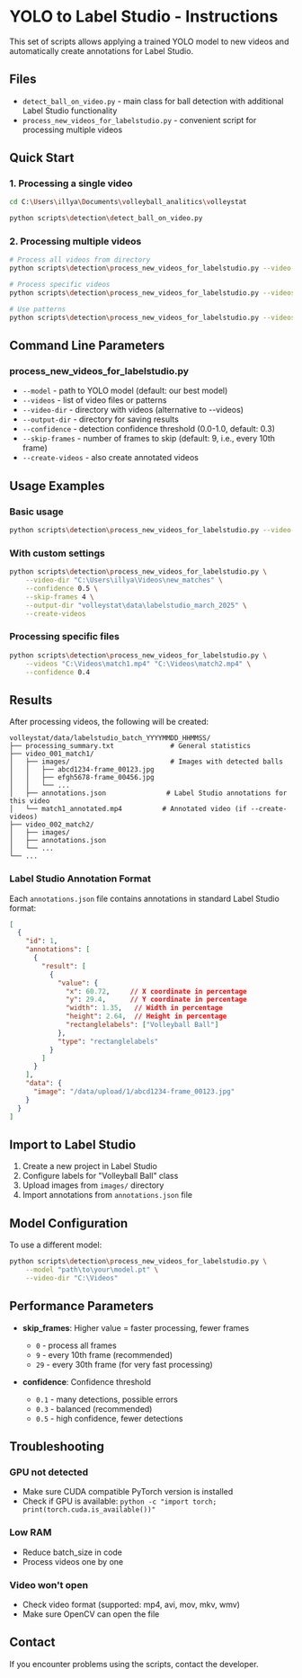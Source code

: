 # YOLO to Label Studio - Instructions

This set of scripts allows applying a trained YOLO model to new videos and automatically create annotations for Label Studio.

## Files

- `detect_ball_on_video.py` - main class for ball detection with additional Label Studio functionality
- `process_new_videos_for_labelstudio.py` - convenient script for processing multiple videos

## Quick Start

### 1. Processing a single video

```bash
cd C:\Users\illya\Documents\volleyball_analitics\volleystat

python scripts\detection\detect_ball_on_video.py
```

### 2. Processing multiple videos

```bash
# Process all videos from directory
python scripts\detection\process_new_videos_for_labelstudio.py --video-dir "C:\Users\illya\Videos\volleyball_new"

# Process specific videos
python scripts\detection\process_new_videos_for_labelstudio.py --videos "C:\path\to\video1.mp4" "C:\path\to\video2.mp4"

# Use patterns
python scripts\detection\process_new_videos_for_labelstudio.py --videos "C:\Videos\*.mp4"
```

## Command Line Parameters

### process_new_videos_for_labelstudio.py

- `--model` - path to YOLO model (default: our best model)
- `--videos` - list of video files or patterns
- `--video-dir` - directory with videos (alternative to --videos)
- `--output-dir` - directory for saving results
- `--confidence` - detection confidence threshold (0.0-1.0, default: 0.3)
- `--skip-frames` - number of frames to skip (default: 9, i.e., every 10th frame)
- `--create-videos` - also create annotated videos

## Usage Examples

### Basic usage
```bash
python scripts\detection\process_new_videos_for_labelstudio.py --video-dir "C:\Users\illya\Videos\new_matches"
```

### With custom settings
```bash
python scripts\detection\process_new_videos_for_labelstudio.py \
    --video-dir "C:\Users\illya\Videos\new_matches" \
    --confidence 0.5 \
    --skip-frames 4 \
    --output-dir "volleystat\data\labelstudio_march_2025" \
    --create-videos
```

### Processing specific files
```bash
python scripts\detection\process_new_videos_for_labelstudio.py \
    --videos "C:\Videos\match1.mp4" "C:\Videos\match2.mp4" \
    --confidence 0.4
```

## Results

After processing videos, the following will be created:

```
volleystat/data/labelstudio_batch_YYYYMMDD_HHMMSS/
├── processing_summary.txt              # General statistics
├── video_001_match1/
│   ├── images/                         # Images with detected balls
│   │   ├── abcd1234-frame_00123.jpg
│   │   ├── efgh5678-frame_00456.jpg
│   │   └── ...
│   ├── annotations.json               # Label Studio annotations for this video
│   └── match1_annotated.mp4          # Annotated video (if --create-videos)
├── video_002_match2/
│   ├── images/
│   ├── annotations.json
│   └── ...
└── ...
```

### Label Studio Annotation Format

Each `annotations.json` file contains annotations in standard Label Studio format:

```json
[
  {
    "id": 1,
    "annotations": [
      {
        "result": [
          {
            "value": {
              "x": 60.72,     // X coordinate in percentage
              "y": 29.4,      // Y coordinate in percentage  
              "width": 1.35,   // Width in percentage
              "height": 2.64,  // Height in percentage
              "rectanglelabels": ["Volleyball Ball"]
            },
            "type": "rectanglelabels"
          }
        ]
      }
    ],
    "data": {
      "image": "/data/upload/1/abcd1234-frame_00123.jpg"
    }
  }
]
```

## Import to Label Studio

1. Create a new project in Label Studio
2. Configure labels for "Volleyball Ball" class
3. Upload images from `images/` directory
4. Import annotations from `annotations.json` file

## Model Configuration

To use a different model:

```bash
python scripts\detection\process_new_videos_for_labelstudio.py \
    --model "path\to\your\model.pt" \
    --video-dir "C:\Videos"
```

## Performance Parameters

- **skip_frames**: Higher value = faster processing, fewer frames
  - `0` - process all frames
  - `9` - every 10th frame (recommended)
  - `29` - every 30th frame (for very fast processing)

- **confidence**: Confidence threshold
  - `0.1` - many detections, possible errors
  - `0.3` - balanced (recommended)
  - `0.5` - high confidence, fewer detections

## Troubleshooting

### GPU not detected
- Make sure CUDA compatible PyTorch version is installed
- Check if GPU is available: `python -c "import torch; print(torch.cuda.is_available())"`

### Low RAM
- Reduce batch_size in code
- Process videos one by one

### Video won't open
- Check video format (supported: mp4, avi, mov, mkv, wmv)
- Make sure OpenCV can open the file

## Contact

If you encounter problems using the scripts, contact the developer. 